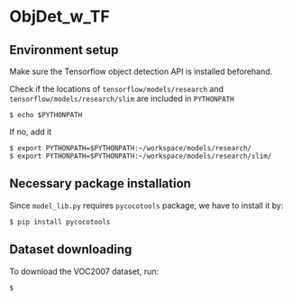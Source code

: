 # ObjDet_w_TF

## Environment setup
Make sure the Tensorflow object detection API is installed beforehand. 

Check if the locations of `tensorflow/models/research` and 
`tensorflow/models/research/slim` are included in `PYTHONPATH`
```
$ echo $PYTHONPATH
```
If no, add it
```
$ export PYTHONPATH=$PYTHONPATH:~/workspace/models/research/
$ export PYTHONPATH=$PYTHONPATH:~/workspace/models/research/slim/
```

## Necessary package installation
Since `model_lib.py` requires `pycocotools` package, 
we have to install it by:
```
$ pip install pycocotools
```

## Dataset downloading
To download the VOC2007 dataset, run:
```
$ 
```
